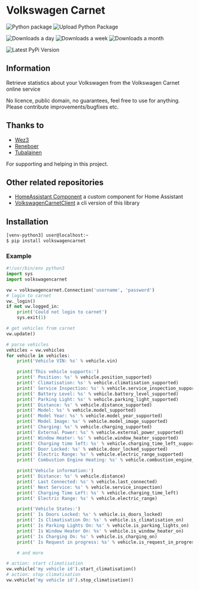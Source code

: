 # Volkswagen Carnet

![Python package](https://github.com/robinostlund/volkswagencarnet/workflows/Python%20package/badge.svg)
![Upload Python Package](https://github.com/robinostlund/volkswagencarnet/workflows/Upload%20Python%20Package/badge.svg)

![Downloads a day](https://img.shields.io/pypi/dd/volkswagencarnet?label=Downloads)
![Downloads a week](https://img.shields.io/pypi/dw/volkswagencarnet?label=Downloads%20)
![Downloads a month](https://img.shields.io/pypi/dm/volkswagencarnet?label=Downloads%20)

![Latest PyPi Version](https://img.shields.io/pypi/v/volkswagencarnet?label=Latest%20PyPi%20Version)

## Information

Retrieve statistics about your Volkswagen from the Volkswagen Carnet online service

No licence, public domain, no guarantees, feel free to use for anything. Please contribute improvements/bugfixes etc.

## Thanks to

- [Wez3](https://github.com/wez3)
- [Reneboer](https://github.com/reneboer)
- [Tubalainen](https://github.com/tubalainen)

For supporting and helping in this project.

## Other related repositories

- [HomeAssistant Component](https://github.com/robinostlund/homeassistant-volkswagencarnet) a custom component for Home Assistant
- [VolkswagenCarnetClient](https://github.com/robinostlund/volkswagencarnet-client) a cli version of this library

## Installation

```sh
[venv-python3] user@localhost:~
$ pip install volkswagencarnet
```

### Example

```python
#!/usr/bin/env python3
import sys
import volkswagencarnet

vw = volkswagencarnet.Connection('username', 'password')
# login to carnet
vw._login()
if not vw.logged_in:
    print('Could not login to carnet')
    sys.exit(1)

# get vehicles from carnet
vw.update()

# parse vehicles
vehicles = vw.vehicles
for vehicle in vehicles:
    print('Vehicle VIN: %s' % vehicle.vin)

    print('This vehicle supports:')
    print(' Position: %s' % vehicle.position_supported)
    print(' Climatisation: %s' % vehicle.climatisation_supported)
    print(' Service Inspection: %s' % vehicle.service_inspection_supported)
    print(' Battery Level: %s' % vehicle.battery_level_supported)
    print(' Parking Light: %s' % vehicle.parking_light_supported)
    print(' Distance: %s' % vehicle.distance_supported)
    print(' Model: %s' % vehicle.model_supported)
    print(' Model Year: %s' % vehicle.model_year_supported)
    print(' Model Image: %s' % vehicle.model_image_supported)
    print(' Charging: %s' % vehicle.charging_supported)
    print(' External Power: %s' % vehicle.external_power_supported)
    print(' Window Heater: %s' % vehicle.window_heater_supported)
    print(' Charging time left: %s' % vehicle.charging_time_left_supported)
    print(' Door Locked: %s' % vehicle.door_locked_supported)
    print(' Electric Range: %s' % vehicle.electric_range_supported)
    print(' Combustion Engine Heating: %s' % vehicle.combustion_engine_heating_supported)

    print('Vehicle information:')
    print(' Distance: %s' % vehicle.distance)
    print(' Last Connected: %s' % vehicle.last_connected)
    print(' Next Service: %s' % vehicle.service_inspection)
    print(' Charging Time Left: %s' % vehicle.charging_time_left)
    print(' Electric Range: %s' % vehicle.electric_range)

    print('Vehicle States:')
    print(' Is Doors Locked: %s' % vehicle.is_doors_locked)
    print(' Is Climatisation On: %s' % vehicle.is_climatisation_on)
    print(' Is Parking Lights On: %s' % vehicle.is_parking_lights_on)
    print(' Is Window Heater On: %s' % vehicle.is_window_heater_on)
    print(' Is Charging On: %s' % vehicle.is_charging_on)
    print(' Is Request in progress: %s' % vehicle.is_request_in_progress)

    # and more

# action: start climatisation
vw.vehicle('my vehicle id').start_climatisation()
# action: stop climatisation
vw.vehicle('my vehicle id').stop_climatisation()

```
